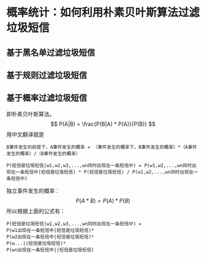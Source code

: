 # 概率统计：如何利用朴素贝叶斯算法过滤垃圾短信

## 基于黑名单过滤垃圾短信

## 基于规则过滤垃圾短信

## 基于概率过滤垃圾短信

即朴素贝叶斯算法。
$$
P(A|B) = \frac{P(B|A) * P(A)}{P(B)}
$$
用中文翻译就是

```
B事件发生的前提下，A事件发生的概率 = （事件发生的概率下，B事件发生的概率）*（A事件发生的概率）/（B事件发生的概率）
```

```
P(短信是垃圾短信|w1,w2,w3,...,wn同时出现在一条短信中) = P(w1,w2,...,wn同时出现在一条短信中|短信是垃圾短信) * P(短信是垃圾短信) / P(w1,w2,...,wn同时出现在一条短信中)
```

独立事件发生的概率：
$$
P(A*B) = P(A) * P(B)
$$
所以根据上面的公式有：

```
P(短信是垃圾短信|w1,w2,w3,...,wn同时出现在一条短信中) = 
P(w1出现在一条短信中|短信是垃圾短信)*
P(w2出现在一条短信中|短信是垃圾短信)*
P(w...||短信是垃圾短信)*
P(wn出现在一条短信中||短信是垃圾短信)
```

